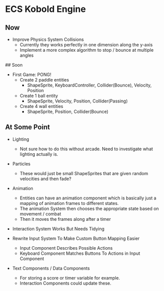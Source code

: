# ECS Kobold Engine


## Now

* Improve Physics System Collisions
    * Currently they works perfectly in one dimension along the y-axis
    * Implement a more complex algorithm to stop / bounce at multiple angles


## Soon

* First Game: PONG!
    * Create 2 paddle entities
        * ShapeSprite, KeyboardController, Collider(Bounce), Velocity, Position
    * Create 1 ball entity
        * ShapeSprite, Velocity, Position, Collider(Passing)
    * Create 4 wall entities
        * ShapeSprite, Position, Collider(Bounce)


## At Some Point

* Lighting
    * Not sure how to do this without arcade. Need to investigate what lighting actually is. 

* Particles
    * These would just be small ShapeSprites that are given random velocities and then fade?

* Animation
    * Entities can have an animation component which is basically just a mapping of animation frames to different states.
    * The animation System then chooses the appropriate state based on movement / combat
    * Then it moves the frames along after a timer

* Interaction System Works But Needs Tidying

* Rewrite Input System To Make Custom Button Mapping Easier
    * Input Component Describes Possible Actions
    * Keyboard Component Matches Buttons To Actions in Input Component

* Text Components / Data Components
    * For storing a score or timer variable for example.
    * Interaction Components could update these.



